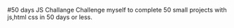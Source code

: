 #50 days JS Challange
Challenge myself to complete 50 small projects with js,html css in 50 days or less.   
